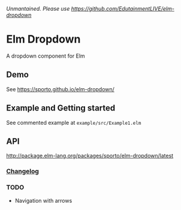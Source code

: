 *Unmantained. Please use https://github.com/EdutainmentLIVE/elm-dropdown*

# Elm Dropdown

A dropdown component for Elm

## Demo

See https://sporto.github.io/elm-dropdown/

## Example and Getting started

See commented example at `example/src/Example1.elm`

## API

<http://package.elm-lang.org/packages/sporto/elm-dropdown/latest>

### [Changelog](./CHANGELOG.md)

### TODO

- Navigation with arrows

